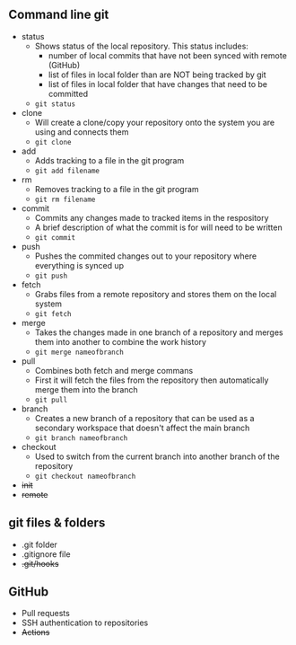 ## Command line git

- status
  - Shows status of the local repository. This status includes:
    - number of local commits that have not been synced with remote (GitHub)
    - list of files in local folder than are NOT being tracked by git
    - list of files in local folder that have changes that need to be committed
  - `git status`
- clone
  - Will create a clone/copy your repository onto the system you are using and connects them
  - `git clone`
- add
  - Adds tracking to a file in the git program
  - `git add filename`
- rm
  - Removes tracking to a file in the git program
  - `git rm filename`
- commit
  - Commits any changes made to tracked items in the respository
  - A brief description of what the commit is for will need to be written
  - `git commit`
- push
  - Pushes the commited changes out to your repository where everything is synced up
  - `git push`
- fetch
  - Grabs files from a remote repository and stores them on the local system
  - `git fetch`
- merge
  - Takes the changes made in one branch of a repository and merges them into another to combine the work history
  - `git merge nameofbranch`
- pull
  - Combines both fetch and merge commans
  - First it will fetch the files from the repository then automatically merge them into the branch
  - `git pull`
- branch
  - Creates a new branch of a repository that can be used as a secondary workspace that doesn't affect the main branch
  - `git branch nameofbranch`
- checkout
  - Used to switch from the current branch into another branch of the repository
  - `git checkout nameofbranch`
- ~~init~~
- ~~remote~~

## git files & folders

- .git folder
- .gitignore file
- ~~.git/hooks~~

## GitHub

- Pull requests
- SSH authentication to repositories
- ~~Actions~~
